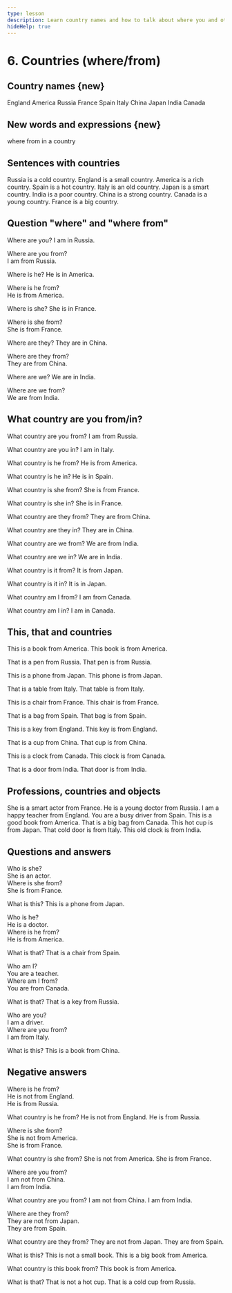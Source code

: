 ```yaml
---
type: lesson
description: Learn country names and how to talk about where you and others are from using 'where', 'from', and 'in' with proper sentence structure
hideHelp: true
---
```


# 6. Countries (where/from)

## Country names {new}

England
America
Russia
France
Spain
Italy
China
Japan
India
Canada

## New words and expressions {new}

where
from
in
a country

## Sentences with countries

Russia is a cold country.
England is a small country.
America is a rich country.
Spain is a hot country.
Italy is an old country.
Japan is a smart country.
India is a poor country.
China is a strong country.
Canada is a young country.
France is a big country.

## Question "where" and "where from"

Where are you?
I am in Russia.

Where are you from?  
I am from Russia.

Where is he?
He is in America.

Where is he from?  
He is from America.

Where is she?
She is in France.

Where is she from?  
She is from France.

Where are they?
They are in China.

Where are they from?  
They are from China.

Where are we?
We are in India.

Where are we from?  
We are from India.

## What country are you from/in?

What country are you from?
I am from Russia.

What country are you in?
I am in Italy.

What country is he from?
He is from America.

What country is he in?
He is in Spain.

What country is she from?
She is from France.

What country is she in?
She is in France.

What country are they from?
They are from China.

What country are they in?
They are in China.

What country are we from?
We are from India.

What country are we in?
We are in India.

What country is it from?
It is from Japan.

What country is it in?
It is in Japan.

What country am I from?
I am from Canada.

What country am I in?
I am in Canada.

## This, that and countries

This is a book from America.
This book is from America.

That is a pen from Russia.
That pen is from Russia.

This is a phone from Japan.
This phone is from Japan.

That is a table from Italy.
That table is from Italy.

This is a chair from France.
This chair is from France.

That is a bag from Spain.
That bag is from Spain.

This is a key from England.
This key is from England.

That is a cup from China.
That cup is from China.

This is a clock from Canada.
This clock is from Canada.

That is a door from India.
That door is from India.

## Professions, countries and objects

She is a smart actor from France.
He is a young doctor from Russia.
I am a happy teacher from England.
You are a busy driver from Spain.
This is a good book from America.
That is a big bag from Canada.
This hot cup is from Japan.
That cold door is from Italy.
This old clock is from India.

## Questions and answers

Who is she?  
She is an actor.  
Where is she from?  
She is from France.

What is this?
This is a phone from Japan.

Who is he?  
He is a doctor.  
Where is he from?  
He is from America.

What is that?
That is a chair from Spain.

Who am I?  
You are a teacher.  
Where am I from?  
You are from Canada.

What is that?
That is a key from Russia.

Who are you?  
I am a driver.  
Where are you from?  
I am from Italy.

What is this?
This is a book from China.

## Negative answers

Where is he from?  
He is not from England.  
He is from Russia.

What country is he from?
He is not from England.
He is from Russia.

Where is she from?  
She is not from America.  
She is from France.

What country is she from?
She is not from America.
She is from France.

Where are you from?  
I am not from China.  
I am from India.

What country are you from?
I am not from China.
I am from India.

Where are they from?  
They are not from Japan.  
They are from Spain.

What country are they from?
They are not from Japan.
They are from Spain.

What is this?
This is not a small book.
This is a big book from America.

What country is this book from?
This book is from America.

What is that?
That is not a hot cup.
That is a cold cup from Russia.
